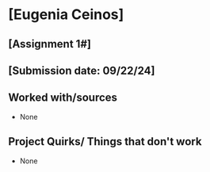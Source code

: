 # [Eugenia Ceinos]
## [Assignment 1#]
## [Submission date: 09/22/24]
## Worked with/sources 
* None
## Project Quirks/ Things that don't work
* None
